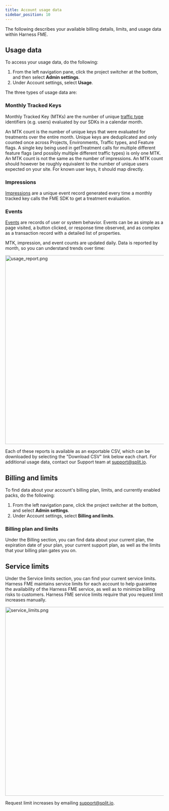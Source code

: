 ```yaml
---
title: Account usage data
sidebar_position: 10
---
```


The following describes your available billing details, limits, and usage data within Harness FME. 

## Usage data

To access your usage data, do the following:

1. From the left navigation pane, click the project switcher at the bottom, and then select **Admin settings**.
2. Under Account settings, select **Usage**. 

The three types of usage data are:

### Monthly Tracked Keys

Monthly Tracked Key (MTKs) are the number of unique [traffic type](https://help.split.io/hc/en-us/articles/360019916311-Traffic-type) identifiers (e.g. users) evaluated by our SDKs in a calendar month.

An MTK count is the number of unique keys that were evaluated for treatments over the entire month. Unique keys are deduplicated and only counted once across Projects, Environments, Traffic types, and Feature flags. A single key being used in getTreatment calls for multiple different feature flags (and possibly multiple different traffic types) is only one MTK. An MTK count is not the same as the number of impressions. An MTK count should however be roughly equivalent to the number of unique users expected on your site. For known user keys, it should map directly. 

### Impressions

[Impressions](https://help.split.io/hc/en-us/articles/360020585192-Impression-events) are a unique event record generated every time a monthly tracked key calls the FME SDK to get a treatment evaluation.

### Events

[Events](https://help.split.io/hc/en-us/articles/360020585772-Track-events) are records of user or system behavior. Events can be as simple as a page visited, a button clicked, or response time observed, and as complex as a transaction record with a detailed list of properties.

MTK, impression, and event counts are updated daily. Data is reported by month, so you can understand trends over time:

<img src="https://help.split.io/hc/article_attachments/15873130151181" alt="usage_report.png" width="600" />

Each of these reports is available as an exportable CSV, which can be downloaded by selecting the "Download CSV" link below each chart. For additional usage data, contact our Support team at [support@split.io](mailto:support@split.io). 

## Billing and limits

To find data about your account's billing plan, limits, and currently enabled packs, do the following:

1. From the left navigation pane, click the project switcher at the bottom, and select **Admin settings**.
2. Under Account settings, select **Billing and limits**.

### Billing plan and limits

Under the Billing section, you can find data about your current plan, the expiration date of your plan, your current support plan, as well as the limits that your billing plan gates you on.

## Service limits

Under the Service limits section, you can find your current service limits. Harness FME maintains service limits for each account to help guarantee the availability of the Harness FME service, as well as to minimize billing risks to customers. Harness FME service limits require that you request limit increases manually.

<img src="https://help.split.io/hc/article_attachments/16022540784269" alt="service_limits.png" width="600" />

Request limit increases by emailing [support@split.io](mailto:support@split.io).
